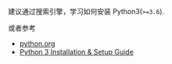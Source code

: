 
建议通过搜索引擎，学习如何安装 Python3(`>=3.6`).

或者参考

- [python.org](https://www.python.org/downloads/)
- [Python 3 Installation & Setup Guide](https://realpython.com/installing-python/)

